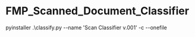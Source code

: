 # FMP_Scanned_Document_Classifier

pyinstaller .\classify.py --name 'Scan Classifier v.001' -c --onefile